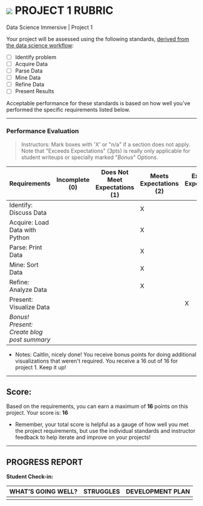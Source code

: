 # ![](https://ga-dash.s3.amazonaws.com/production/assets/logo-9f88ae6c9c3871690e33280fcf557f33.png) PROJECT 1 RUBRIC
Data Science Immersive | Project 1	 						

Your project will be assessed using the following standards, [derived from the data science workflow](../../../../resources/syllabus/DSI-workflow-v1.pdf):

- [ ] Identify problem
- [ ] Acquire Data
- [ ] Parse Data
- [ ] Mine Data
- [ ] Refine Data
- [ ] Present Results

Acceptable performance for these standards is based on how well you've performed the specific requirements listed below.

---

### Performance Evaluation
> Instructors: Mark boxes with 'X' or "n/a" if a section does not apply. Note that "Exceeds Expectations" (3pts) is really only applicable for student writeups or specially marked "*Bonus*" Options.

| Requirements | Incomplete (0) | Does Not Meet Expectations (1) | Meets Expectations (2) | Exceeds Expectations (3) |
|---|---|---|---|---|
| Identify: Discuss Data | | | X| |
| Acquire: Load Data with Python | | |X |  |
| Parse: Print Data | | |X |  |
| Mine: Sort Data | | |X | |
| Refine: Analyze Data | | |X | |
| Present: Visualize Data | | | |X |
| *Bonus! Present: Create blog post summary* | | | | |

- Notes:
Caitlin, nicely done! You receive bonus points for doing additional visualizations that weren't
required. You receive a 16 out of 16 for project 1. Keep it up!
---

## Score:
Based on the requirements, you can earn a maximum of  **16**  points on this project. Your score is: **16**

- Remember, your total score is helpful as a gauge of how well you met the project requirements, but use the individual standards and instructor feedback to help iterate and improve on your projects!

---

## PROGRESS REPORT
**Student Check-in:**

|WHAT’S GOING WELL?|STRUGGLES|DEVELOPMENT PLAN|
|---|---|---|
| | | |
